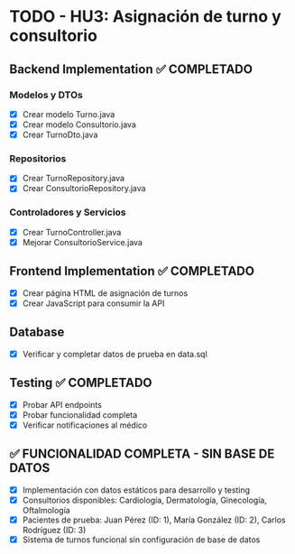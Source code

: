 # TODO - HU3: Asignación de turno y consultorio

## Backend Implementation ✅ COMPLETADO

### Modelos y DTOs
- [x] Crear modelo Turno.java
- [x] Crear modelo Consultorio.java
- [x] Crear TurnoDto.java

### Repositorios
- [x] Crear TurnoRepository.java
- [x] Crear ConsultorioRepository.java

### Controladores y Servicios
- [x] Crear TurnoController.java
- [x] Mejorar ConsultorioService.java

## Frontend Implementation ✅ COMPLETADO
- [x] Crear página HTML de asignación de turnos
- [x] Crear JavaScript para consumir la API

## Database
- [x] Verificar y completar datos de prueba en data.sql

## Testing ✅ COMPLETADO
- [x] Probar API endpoints
- [x] Probar funcionalidad completa
- [x] Verificar notificaciones al médico

## ✅ FUNCIONALIDAD COMPLETA - SIN BASE DE DATOS
- [x] Implementación con datos estáticos para desarrollo y testing
- [x] Consultorios disponibles: Cardiología, Dermatología, Ginecología, Oftalmología
- [x] Pacientes de prueba: Juan Pérez (ID: 1), María González (ID: 2), Carlos Rodríguez (ID: 3)
- [x] Sistema de turnos funcional sin configuración de base de datos
